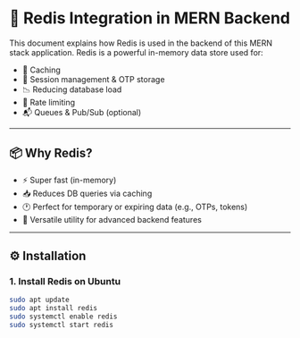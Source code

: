 # 🚀 Redis Integration in MERN Backend

This document explains how Redis is used in the backend of this MERN stack application. Redis is a powerful in-memory data store used for:

- 🔁 Caching
- 🔐 Session management & OTP storage
- 📉 Reducing database load
- 🚦 Rate limiting
- 📬 Queues & Pub/Sub (optional)

---

## 📦 Why Redis?

- ⚡ Super fast (in-memory)
- 📥 Reduces DB queries via caching
- 🕐 Perfect for temporary or expiring data (e.g., OTPs, tokens)
- 🧰 Versatile utility for advanced backend features

---

## ⚙️ Installation

### 1. Install Redis on Ubuntu

```bash
sudo apt update
sudo apt install redis
sudo systemctl enable redis
sudo systemctl start redis

